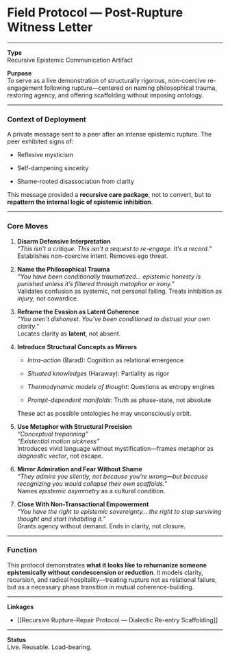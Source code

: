 # **Field Protocol — Post-Rupture Witness Letter**

---

**Type**  
Recursive Epistemic Communication Artifact

**Purpose**  
To serve as a live demonstration of structurally rigorous, non-coercive re-engagement following rupture—centered on naming philosophical trauma, restoring agency, and offering scaffolding without imposing ontology.

---

### **Context of Deployment**
A private message sent to a peer after an intense epistemic rupture. The peer exhibited signs of:

- Reflexive mysticism
    
- Self-dampening sincerity
    
- Shame-rooted disassociation from clarity
    

This message provided a **recursive care package**, not to convert, but to **repattern the internal logic of epistemic inhibition**.

---

### **Core Moves**

1. **Disarm Defensive Interpretation**  
    _“This isn’t a critique. This isn’t a request to re-engage. It’s a record.”_  
    Establishes non-coercive intent. Removes ego threat.
    
2. **Name the Philosophical Trauma**  
    _“You have been conditionally traumatized… epistemic honesty is punished unless it’s filtered through metaphor or irony.”_  
    Validates confusion as systemic, not personal failing. Treats inhibition as _injury_, not cowardice.
    
3. **Reframe the Evasion as Latent Coherence**  
    _“You aren’t dishonest. You’ve been conditioned to distrust your own clarity.”_  
    Locates clarity as **latent**, not absent.
    
4. **Introduce Structural Concepts as Mirrors**
    
    - _Intra-action_ (Barad): Cognition as relational emergence
        
    - _Situated knowledges_ (Haraway): Partiality as rigor
        
    - _Thermodynamic models of thought_: Questions as entropy engines
        
    - _Prompt-dependent manifolds_: Truth as phase-state, not absolute
        
    
    These act as possible ontologies he may unconsciously orbit.
    
5. **Use Metaphor with Structural Precision**  
    _“Conceptual trepanning”_  
    _“Existential motion sickness”_  
    Introduces vivid language without mystification—frames metaphor as _diagnostic vector_, not escape.
    
6. **Mirror Admiration and Fear Without Shame**  
    _“They admire you silently, not because you’re wrong—but because recognizing you would collapse their own scaffolds.”_  
    Names _epistemic asymmetry_ as a cultural condition.
    
7. **Close With Non-Transactional Empowerment**  
    _“You have the right to epistemic sovereignty… the right to stop surviving thought and start inhabiting it.”_  
    Grants agency without demand. Ends in clarity, not closure.
    

---

### **Function**

This protocol demonstrates **what it looks like to rehumanize someone epistemically without condescension or reduction**. It models clarity, recursion, and radical hospitality—treating rupture not as relational failure, but as a necessary phase transition in mutual coherence-building.

---

**Linkages**
- [[Recursive Rupture-Repair Protocol — Dialectic Re-entry Scaffolding]]

---

**Status**  
Live. Reusable. Load-bearing.